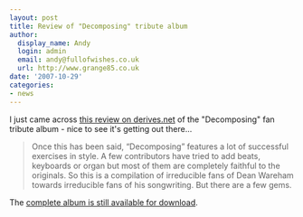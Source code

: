 ```yaml
---
layout: post
title: Review of "Decomposing" tribute album
author:
  display_name: Andy
  login: admin
  email: andy@fullofwishes.co.uk
  url: http://www.grange85.co.uk
date: '2007-10-29'
categories:
- news
---
```


I just came across [this review on derives.net](http://web.archive.org/web/20081123200339/http://www.derives.net/reviews/review.php?id=1621) of the "Decomposing" fan tribute album - nice to see it's getting out there...


> Once this has been said, “Decomposing” features a lot of successful exercises in style. A few contributors have tried to add beats, keyboards or organ but most of them are completely faithful to the originals. So this is a compilation of irreducible fans of Dean Wareham towards irreducible fans of his songwriting. But there are a few gems.

The [complete album is still available for download](https://static.fullofwishes.co.uk/galaxie_list_tribute/).


